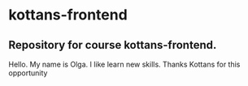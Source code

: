 # kottans-frontend
## Repository for course kottans-frontend.
Hello. My name is Olga. I like learn new skills. Thanks Kottans for this opportunity
